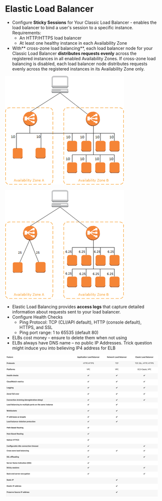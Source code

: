 # Elastic Load Balancer

* Configure **Sticky Sessions** for Your Classic Load Balancer - enables the load balancer to bind a user's session to a specific instance. Requirements:
  * An HTTP/HTTPS load balancer
  * At least one healthy instance in each Availability Zone
* With** cross-zone load balancing**, each load balancer node for your Classic Load Balancer **distributes requests evenly** across the registered instances in all enabled Availability Zones. If cross-zone load balancing is disabled, each load balancer node distributes requests evenly across the registered instances in its Availability Zone only. 

![With cross-zone load balancing enable](../.gitbook/assets/image.png)

![With cross-zone load balancing disable](../.gitbook/assets/image%20%281%29.png)

* Elastic Load Balancing provides **access logs** that capture detailed information about requests sent to your load balancer.
* Configure Health Checks
  * Ping Protocol: TCP \(CLI/API default\), HTTP \(console default\), HTTPS, and SSL
  * Ping port range: 1 to 65535 \(default 80\)
* ELBs cost money – ensure to delete them when not using
* ELBs always have DNS name – no public IP Addresses. Trick question might induce you into believing IP4 address for ELB

![Comparison between different ELBs](../.gitbook/assets/screen-shot-2018-04-29-at-09.35.54.png)



